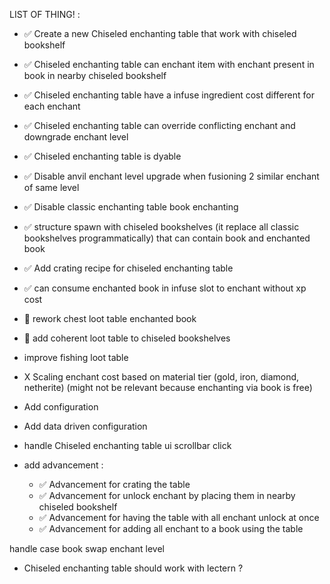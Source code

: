 LIST OF THING! :

- ✅ Create a new Chiseled enchanting table that work with chiseled bookshelf

- ✅ Chiseled enchanting table can enchant item with enchant present in book in nearby chiseled bookshelf

- ✅ Chiseled enchanting table have a infuse ingredient cost different for each enchant

- ✅ Chiseled enchanting table can override conflicting enchant and downgrade enchant level

- ✅ Chiseled enchanting table is dyable
 
- ✅ Disable anvil enchant level upgrade when fusioning 2 similar enchant of same level

- ✅ Disable classic enchanting table book enchanting

- ✅ structure spawn with chiseled bookshelves (it replace all classic bookshelves programmatically)
that can contain book and enchanted book

- ✅ Add crating recipe for chiseled enchanting table

- ✅ can consume enchanted book in infuse slot to enchant without xp cost

- 🚧 rework chest loot table enchanted book

- 🚧 add coherent loot table to chiseled bookshelves

- improve fishing loot table

- X Scaling enchant cost based on material tier (gold, iron, diamond, netherite) (might not be relevant because enchanting via book is free)

- Add configuration

- Add data driven configuration

- handle Chiseled enchanting table ui scrollbar click

- add advancement :
    - ✅ Advancement for crating the table
    - ✅ Advancement for unlock enchant by placing them in nearby chiseled bookshelf
    - ✅ Advancement for having the table with all enchant unlock at once
    - ✅ Advancement for adding all enchant to a book using the table


handle case book swap enchant level

- Chiseled enchanting table should work with lectern ?
